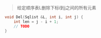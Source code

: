 > 给定顺序表L删除下标i到j之间的所有元素

```cpp
void Del(Sqlist &L, int i, int j) {
    int len = j - i + 1;
    // TODO
}
```
